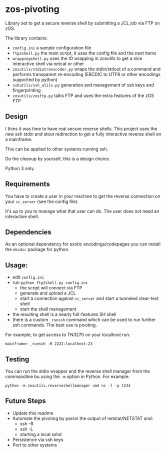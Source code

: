 # zos-pivoting

Library set to get a secure reverse shell by submitting a JCL job via FTP on zOS.

The library contains:

 * `config.ini` a sample configuration file
 * `ftp2shell.py` the main script, it uses the config file and the next items
 * `wrappingshell.py` uses the IO wrapping in zosutils to get a nice interactive shell via netcat or other
 * `zosutils/stdiotranscoder.py` wraps the stdin/stdout of a command and performs transparent re-encoding (EBCDIC to UTF8 or other encodings supported by python)
 * `sshutils/ssh_utils.py` generation and management of ssh keys and fingerprinting
 * `zosutils/zosftp.py` talks FTP and uses the extra features of the zOS FTP

## Design
I thins it was time to have real secure reverse shells. This project uses the new ssh stdin and stout redirection to get a fully interactive reverse shell on a mainframe.

This can be applied to other systems running ssh.

Do the cleanup by yourself, this is a design choice.

Python 3 only.

## Requirements
You have to create a user in your machine to get the reverse connection on your `cc_server` (see the config file).

It's up to you to manage what that user can do. The user does not need an interactive shell.

## Dependencies
As an optional dependency for exotic encodings/codepages you can install the `ebcdic` package for python.

## Usage:
 * edit `config.ini`
 * run `python ftp2shell.py config.ini`
    - the script will connect via FTP
    - generate and upload a JCL
    - start a connection against `cc_server` and start a tunneled clear-text shell
    - start the shell management
 * the resulting shell is a nearly full-features SH shell
 * there is a custom `_runssh` command which can be used to run further ssh commands. The best use is pivoting.

For example, to get access to TN3270 on your localhost run:
```
mainframe> _runssh -R 2222:localhost:23
```

## Testing
You can run the stdio wrapper and the reverse shell manager from the commandline bu using the `-m` option in Python. For example:
```
python -m zosutils.reverseshellmanager cmd nc -l -p 1234
```

## Future Steps
* Update this readme
* Automate the pivoting by parsin the output of netstat/NETSTAT and:
    - ssh -R
    - ssh -L
    - starting a local sshd
* Persistence via ssh keys
* Port to other systems

